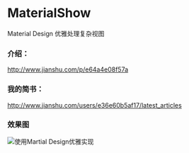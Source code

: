 # MaterialShow
Material Design 优雅处理复杂视图

### 介绍：
http://www.jianshu.com/p/e64a4e08f57a

### 我的简书：
http://www.jianshu.com/users/e36e60b5af17/latest_articles

### 效果图
![使用Martial Design优雅实现](http://upload-images.jianshu.io/upload_images/2066824-b58f96c2b4dc80ec.png?imageMogr2/auto-orient/strip%7CimageView2/2/w/1240)
